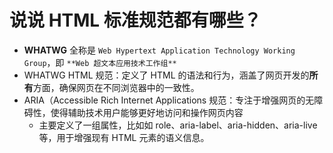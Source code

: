 
# 说说 HTML 标准规范都有哪些？

- **WHATWG** 全称是 `Web Hypertext Application Technology Working Group`，即 `**Web 超文本应用技术工作组**`
- WHATWG HTML 规范：定义了 HTML 的语法和行为，涵盖了网页开发的**所有**方面，确保网页在不同浏览器中的一致性。
- ARIA（Accessible Rich Internet Applications 规范：专注于增强网页的无障碍性，使得辅助技术用户能够更好地访问和操作网页内容
   - 主要定义了一组属性，比如如 role、aria-label、aria-hidden、aria-live 等，用于增强现有 HTML 元素的语义信息。
